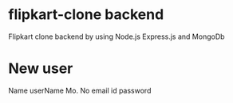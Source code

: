 # flipkart-clone backend

Flipkart clone backend by using Node.js Express.js and MongoDb

# New user

Name
userName
Mo. No
email id
password
